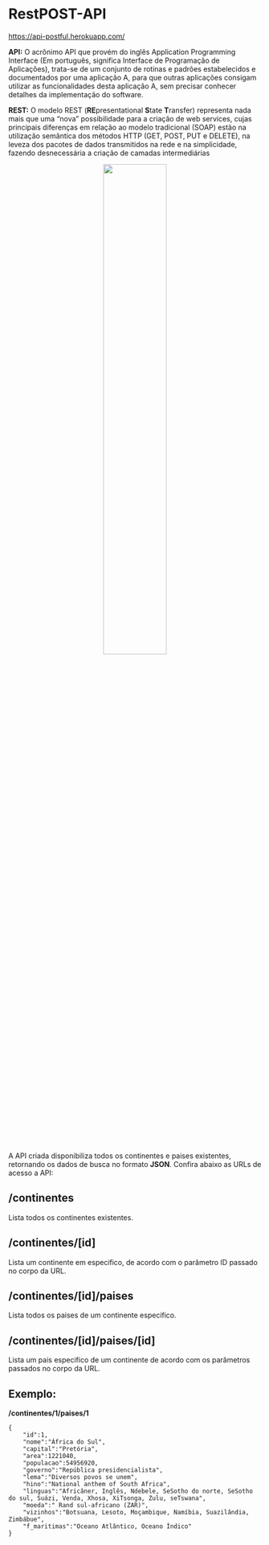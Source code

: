 # RestPOST-API
https://api-postful.herokuapp.com/

**API:** O acrônimo API que provém do inglês Application Programming Interface (Em português, significa Interface de Programação de Aplicações), trata-se de um conjunto de rotinas e padrões estabelecidos e documentados por uma aplicação A, para que outras aplicações consigam utilizar as funcionalidades desta aplicação A, sem precisar conhecer detalhes da implementação do software.

**REST:** O modelo REST (**RE**presentational **S**tate **T**ransfer) representa nada mais que uma “nova” possibilidade para a criação de web services, cujas principais diferenças em relação ao modelo tradicional (SOAP) estão na utilização semântica dos métodos HTTP (GET, POST, PUT e DELETE), na leveza dos pacotes de dados transmitidos na rede e na simplicidade, fazendo desnecessária a criação de camadas intermediárias

<p align="center">
<img src="https://becode.com.br/wp-content/uploads/2017/02/API-768x520.png" width="50%" height="50%" align="center"/>
</p>

A API criada disponibiliza todos os continentes e paises existentes, retornando os dados de busca no formato **JSON**. Confira abaixo as URLs de acesso a API:

## /continentes
Lista todos os continentes existentes.

## /continentes/[id]
Lista um continente em especifico, de acordo com o parâmetro ID passado no corpo da URL.

## /continentes/[id]/paises
Lista todos os paises de um continente especifico.

## /continentes/[id]/paises/[id]
Lista um pais especifico de um continente de acordo com os parâmetros passados no corpo da URL.

## Exemplo:

**/continentes/1/paises/1**

```
{
    "id":1,
    "nome":"África do Sul",
    "capital":"Pretória",
    "area":1221040,
    "populacao":54956920,
    "governo":"República presidencialista",
    "lema":"Diversos povos se unem",
    "hino":"National anthem of South Africa",
    "linguas":"Africâner, Inglês, Ndebele, SeSotho do norte, SeSotho do sul, Suázi, Venda, Xhosa, XiTsonga, Zulu, seTswana",
    "moeda":" Rand sul-africano (ZAR)",
    "vizinhos":"Botsuana, Lesoto, Moçambique, Namíbia, Suazilândia, Zimbábue",
    "f_maritimas":"Oceano Atlântico, Oceano Índico"
}

```
